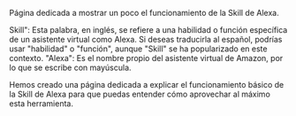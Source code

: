 Página dedicada a mostrar un poco el funcionamiento de la Skill de Alexa.

Skill": Esta palabra, en inglés, se refiere a una habilidad o función específica de un asistente virtual como Alexa. Si deseas traducirla al español, podrías usar "habilidad" o "función", aunque "Skill" se ha popularizado en este contexto.
"Alexa": Es el nombre propio del asistente virtual de Amazon, por lo que se escribe con mayúscula.

Hemos creado una página dedicada a explicar el funcionamiento básico de la Skill de Alexa para que puedas entender cómo aprovechar al máximo esta herramienta.
